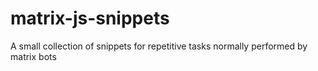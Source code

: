 # matrix-js-snippets
A small collection of snippets for repetitive tasks normally performed by matrix bots
